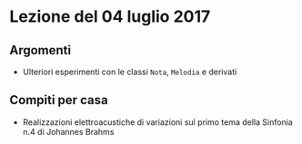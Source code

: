 # Lezione del 04 luglio 2017

## Argomenti

* Ulteriori esperimenti con le classi `Nota`, `Melodia` e derivati

## Compiti per casa

* Realizzazioni elettroacustiche di variazioni sul primo tema della Sinfonia
  n.4 di Johannes Brahms
